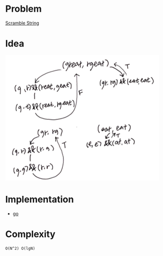 # Problem

[Scramble String](https://leetcode.com/problems/scramble-string/)

# Idea

![](recursiontree.png)

# Implementation

* [go](a.go)

# Complexity

```
O(N^2) O(lgN)
```
